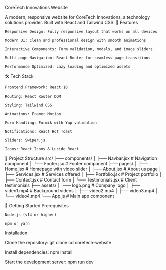 CoreTech Innovations Website

A modern, responsive website for CoreTech Innovations, a technology solutions provider. Built with React and Tailwind CSS.
🚀 Features

    Responsive Design: Fully responsive layout that works on all devices

    Modern UI: Clean and professional design with smooth animations

    Interactive Components: Form validation, modals, and image sliders

    Multi-page Navigation: React Router for seamless page transitions

    Performance Optimized: Lazy loading and optimized assets

🛠️ Tech Stack

    Frontend Framework: React 18

    Routing: React Router DOM

    Styling: Tailwind CSS

    Animations: Framer Motion

    Form Handling: Formik with Yup validation

    Notifications: React Hot Toast

    Sliders: Swiper.js

    Icons: React Icons & Lucide React

📁 Project Structure
src/
├── components/
│   ├── Navbar.jsx          # Navigation component
│   └── Footer.jsx          # Footer component
├── pages/
│   ├── Home.jsx            # Homepage with video slider
│   ├── About.jsx           # About us page
│   ├── Services.jsx        # Services offered
│   ├── Portfolio.jsx       # Project portfolio
│   ├── Contact.jsx         # Contact form
│   └── Testimonials.jsx    # Client testimonials
├── assets/
│   ├── logo.png            # Company logo
│   ├── video1.mp4          # Background videos
│   ├── video2.mp4
│   ├── video3.mp4
│   └── video4.mp4
└── App.js                  # Main app component

🚀 Getting Started
Prerequisites

    Node.js (v14 or higher)

    npm or yarn

Installation

Clone the repository:
git clone <your-repo-url>
cd coretech-website

Install dependencies:
npm install

Start the development server:
npm run dev